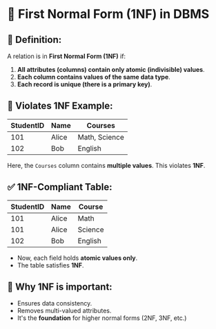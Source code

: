 # 🧾 First Normal Form (1NF) in DBMS

## 🔹 Definition:
A relation is in **First Normal Form (1NF)** if:
1. **All attributes (columns) contain only atomic (indivisible) values**.
2. **Each column contains values of the same data type**.
3. **Each record is unique (there is a primary key)**.

## 🚫 Violates 1NF Example:

| StudentID | Name  | Courses       |
|-----------|-------|---------------|
| 101       | Alice | Math, Science |
| 102       | Bob   | English       |

Here, the `Courses` column contains **multiple values**. This violates **1NF**.

## ✅ 1NF-Compliant Table:

| StudentID | Name  | Course  |
|-----------|-------|---------|
| 101       | Alice | Math    |
| 101       | Alice | Science |
| 102       | Bob   | English |

* Now, each field holds **atomic values only**.
* The table satisfies **1NF**.

## 🎯 Why 1NF is important:
* Ensures data consistency.
* Removes multi-valued attributes.
* It's the **foundation** for higher normal forms (2NF, 3NF, etc.)
